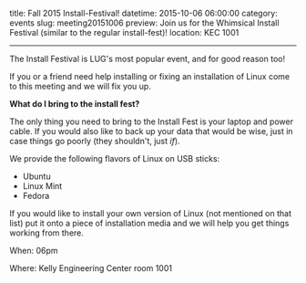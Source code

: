 title: Fall 2015 Install-Festival!
datetime: 2015-10-06 06:00:00
category: events
slug: meeting20151006
preview: Join us for the Whimsical Install Festival (similar to the regular install-fest)!
location: KEC 1001

---

The Install Festival is LUG's most popular event, and for good reason too!

If you or a friend need help installing or fixing an installation of Linux come
to this meeting and we will fix you up.

**What do I bring to the install fest?**

The only thing you need to bring to the Install Fest is your laptop and power
cable. If you would also like to back up your data that would be wise, just in
case things go poorly (they shouldn't, just *if*).

We provide the following flavors of Linux on USB sticks:

* Ubuntu
* Linux Mint
* Fedora

If you would like to install your own version of Linux (not mentioned on that
list) put it onto a piece of installation media and we will help you get things
working from there.

When: 06pm

Where: Kelly Engineering Center room 1001
